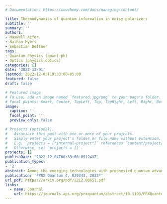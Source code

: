 ```yaml
---
# Documentation: https://wowchemy.com/docs/managing-content/

title: Thermodynamics of quantum information in noisy polarizers
subtitle: ''
summary: ''
authors:
- Maxwell Aifer
- Nathan Myers
- Sebastian Deffner
tags:
- Quantum Physics (quant-ph)
- Optics (physics.optics)
categories: []
date: '2022-12-01'
lastmod: 2022-12-03T19:33:00-05:00
featured: false
draft: false

# Featured image
# To use, add an image named `featured.jpg/png` to your page's folder.
# Focal points: Smart, Center, TopLeft, Top, TopRight, Left, Right, BottomLeft, Bottom, BottomRight.
image:
  caption: ''
  focal_point: ''
  preview_only: false

# Projects (optional).
#   Associate this post with one or more of your projects.
#   Simply enter your project's folder or file name without extension.
#   E.g. `projects = ["internal-project"]` references `content/project/deep-learning/index.md`.
#   Otherwise, set `projects = []`.
projects: []
publishDate: '2022-12-04T00:33:00.091248Z'
publication_types:
- '2'
abstract: Among the emerging technologies with prophesied quantum advantage, quantum communications has already led to fascinating demonstrations -- including quantum teleportation to and from satellites. However, all optical communication necessitates the use of optical devices, and their comprehensive quantum thermodynamic description is still severely lacking. In the present analysis we prove several versions of Landauer's principle for noisy polarizers, namely absorbing linear polarizers and polarizing beamsplitters. As main results we obtain statements of the second law quantifying the minimal amount of heat that is dissipated in the creating of linearly polarized light. Our findings are illustrated with an experimentally tractable example, namely the temperature dependence of a quantum eraser. 
publication: '*PRX Quantum 4, 020343, 2023*'
url_pdf: https://arxiv.org/pdf/2212.00651.pdf
links:
  - name: Journal
    url: https://journals.aps.org/prxquantum/abstract/10.1103/PRXQuantum.4.020343
---
```

